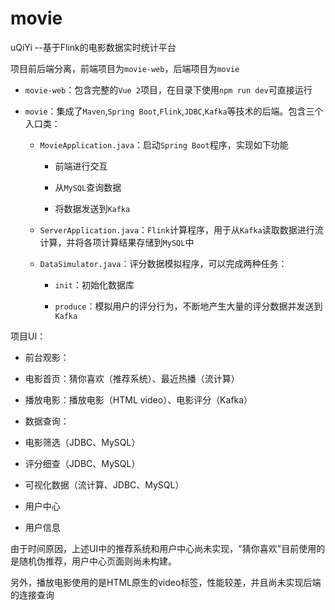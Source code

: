# movie
uQiYi --基于Flink的电影数据实时统计平台

项目前后端分离，前端项目为`movie-web`，后端项目为`movie`

* `movie-web`：包含完整的`Vue 2`项目，在目录下使用`npm run dev`可直接运行

* `movie`：集成了`Maven`,`Spring Boot`,`Flink`,`JDBC`,`Kafka`等技术的后端。包含三个入口类：

  * `MovieApplication.java`：启动`Spring Boot`程序，实现如下功能
  
    * 前端进行交互
  
    * 从`MySQL`查询数据
  
    * 将数据发送到`Kafka`
  
  * `ServerApplication.java`：`Flink`计算程序，用于从`Kafka`读取数据进行流计算，并将各项计算结果存储到`MySQL`中
 
  * `DataSimulator.java`：评分数据模拟程序，可以完成两种任务：
  
    * `init`：初始化数据库
  
    * `produce`：模拟用户的评分行为，不断地产生大量的评分数据并发送到`Kafka`

项目UI：

* 前台观影：

 * 电影首页：猜你喜欢（推荐系统）、最近热播（流计算）

 * 播放电影：播放电影（HTML video）、电影评分（Kafka）

* 数据查询：

 * 电影筛选（JDBC、MySQL）
 
 * 评分细查（JDBC、MySQL）
 
 * 可视化数据（流计算、JDBC、MySQL）

* 用户中心

 * 用户信息

由于时间原因，上述UI中的推荐系统和用户中心尚未实现，"猜你喜欢"目前使用的是随机伪推荐，用户中心页面则尚未构建。

另外，播放电影使用的是HTML原生的video标签，性能较差，并且尚未实现后端的连接查询
